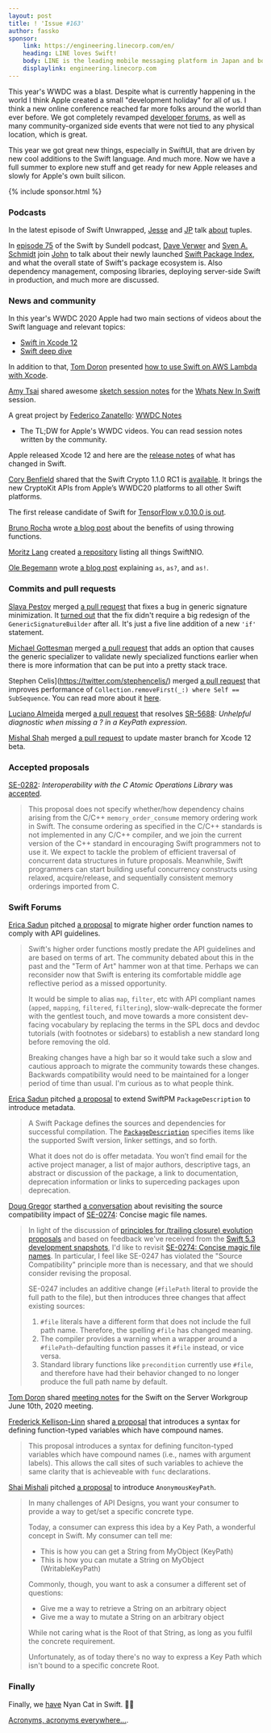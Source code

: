 ```yaml
---
layout: post
title: ! 'Issue #163'
author: fassko
sponsor:
    link: https://engineering.linecorp.com/en/
    heading: LINE loves Swift!
    body: LINE is the leading mobile messaging platform in Japan and boasts one of the largest Swift codebases in Asia. In addition to supporting Swift versions from day 1, we strongly value semantics, protocols, and strongly typed systems. Many of our members are also active in the OSS community and support both local and global meetups and peer labs. Come join us and see what Swift can do in the real world.
    displaylink: engineering.linecorp.com
---
```


This year's WWDC was a blast. Despite what is currently happening in the world
I think Apple created a small "development holiday" for all of us. I think a
new online conference reached far more folks around the world than ever before.
We got completely revamped [developer forums](https://developer.apple.com/forums/),
as well as many community-organized side events that were not tied to any
physical location, which is great.

This year we got great new things, especially in SwiftUI, that are driven by
new cool additions to the Swift language. And much more.
Now we have a full summer to explore new stuff and get ready for new Apple
releases and slowly for Apple's own built silicon.

<!--excerpt-->

{% include sponsor.html %}

### Podcasts

In the latest episode of Swift Unwrapped, [Jesse](https://twitter.com/jesse_squires)
and [JP](https://twitter.com/simjp) talk [about](https://spec.fm/podcasts/swift-unwrapped/fxMk4ipF)
tuples.

In [episode 75](https://www.swiftbysundell.com/podcast/75/) of the Swift by
Sundell podcast, [Dave Verwer](https://twitter.com/daveverwer) and
[Sven A. Schmidt](https://twitter.com/_sa_s) join [John](https://twitter.com/johnsundell)
to talk about their newly launched [Swift Package Index](https://swiftpackageindex.com/),
and what the overall state of Swift's package ecosystem is. Also dependency
management, composing libraries, deploying server-side Swift in production,
and much more are discussed.

### News and community

In this year's WWDC 2020 Apple had two main sections of videos about the Swift
language and relevant topics:

* [Swift in Xcode 12](https://developer.apple.com/news/?id=4nh602ih)
* [Swift deep dive](https://developer.apple.com/news/?id=tjv7v7k1)

In addition to that, [Tom Doron](https://twitter.com/tomerdoron) presented [how
to use Swift on AWS Lambda with Xcode](https://developer.apple.com/videos/play/wwdc2020/10644/).

[Amy Tsai](https://twitter.com/mousiechika) shared awesome [sketch session notes](https://twitter.com/mousiechika/status/1275547535206166531)
for the [Whats New In Swift](https://developer.apple.com/videos/play/wwdc2020/10170/)
session.

A great project by [Federico Zanatello](https://twitter.com/zntfdr): [WWDC Notes](https://www.wwdcnotes.com/)
- The TL;DW for Apple's WWDC videos. You can read session notes written by the
community.

Apple released Xcode 12 and here are the [release notes](https://developer.apple.com/documentation/xcode-release-notes/xcode-12-beta-release-notes#Swift)
of what has changed in Swift.

[Cory Benfield](https://twitter.com/Lukasaoz) shared that the Swift Crypto 1.1.0
RC1 is [available](https://github.com/apple/swift-crypto/releases/tag/1.1.0-rc.1).
It brings the new CryptoKit APIs from Apple’s WWDC20 platforms to all other
Swift platforms.

The first release candidate of Swift for [TensorFlow v.0.10.0 is out](https://github.com/tensorflow/swift/blob/master/Installation.md#release-candidates).

[Bruno Rocha](https://twitter.com/rockthebruno) wrote [a blog post](https://swiftrocks.com/benefits-of-throwing-functions-try-swift-underrated-feature)
about the benefits of using throwing functions.

[Moritz Lang](https://twitter.com/slashmodev) created [a repository](https://github.com/slashmo/awesome-swift-nio)
listing all things SwiftNIO.

[Ole Begemann](https://twitter.com/olebegemann) wrote [a blog post](https://oleb.net/2020/as/)
explaining `as`, `as?`, and `as!`.

### Commits and pull requests

[Slava Pestov](https://twitter.com/slava_pestov) merged [a pull request](https://github.com/apple/swift/pull/32488)
that fixes a bug in generic signature minimization. It [turned out](https://twitter.com/slava_pestov/status/1274914547728515072)
that the fix didn't require a big redesign of the `GenericSignatureBuilder`
after all. It's just a five line addition of a new `'if'` statement.

[Michael Gottesman](https://github.com/gottesmm) merged [a pull request](https://github.com/apple/swift/pull/32627)
that adds an option that causes the generic specializer to validate newly
specialized functions earlier when there is more information that can be put
into a pretty stack trace.

Stephen Celis](https://twitter.com/stephencelis/) merged [a pull request](https://github.com/apple/swift/pull/32451)
that improves performance of `Collection.removeFirst(_:) where Self == SubSequence`.
You can read more about it [here](https://twitter.com/stephencelis/status/1278347623359971328).

[Luciano Almeida](https://github.com/LucianoPAlmeida) merged [a pull request](https://github.com/apple/swift/pull/32376)
that resolves [SR-5688](https://bugs.swift.org/browse/SR-5688): *Unhelpful
diagnostic when missing a ? in a KeyPath expression*.

[Mishal Shah](https://github.com/shahmishal) merged [a pull request](https://github.com/apple/swift/pull/32502) to update master branch for Xcode 12 beta.

### Accepted proposals

[SE-0282](https://forums.swift.org/t/se-0282-review-2-interoperability-with-the-c-atomic-operations-library/37360/12): *Interoperability with the C Atomic Operations Library* was [accepted](https://forums.swift.org/t/accepted-se-0282-interoperability-with-the-c-atomic-operations-library/38050).

> This proposal does not specify whether/how dependency chains arising from the
C/C++ `memory_order_consume` memory ordering work in Swift. The consume ordering
as specified in the C/C++ standards is not implemented in any C/C++ compiler,
and we join the current version of the C++ standard in encouraging Swift
programmers not to use it. We expect to tackle the problem of efficient
traversal of concurrent data structures in future proposals. Meanwhile, Swift
programmers can start building useful concurrency constructs using relaxed,
acquire/release, and sequentially consistent memory orderings imported from C.

### Swift Forums

[Erica Sadun](https://twitter.com/ericasadun) pitched [a proposal](https://forums.swift.org/t/returning-to-an-old-hobbyhorse-migrating-higher-order-function-names-to-comply-with-api-guidelines/37728)
to migrate higher order function names to comply with API guidelines.

> Swift's higher order functions mostly predate the API guidelines and are
based on terms of art. The community debated about this in the past and the
"Term of Art" hammer won at that time. Perhaps we can reconsider now that Swift
is entering its comfortable middle age reflective period as a missed
opportunity.
>
> It would be simple to alias `map`, `filter`, etc with API compliant names
(`apped`, `mapping`, `filtered`, `filtering`), slow-walk-deprecate the former
with the gentlest touch, and move towards a more consistent dev-facing
vocabulary by replacing the terms in the SPL docs and devdoc tutorials (with
footnotes or sidebars) to establish a new standard long before removing the old.
>
> Breaking changes have a high bar so it would take such a slow and cautious 
approach to migrate the community towards these changes. Backwards 
compatibility would need to be maintained for a longer period of time than 
usual. I'm curious as to what people think.

[Erica Sadun](https://twitter.com/ericasadun) pitched [a proposal](https://forums.swift.org/t/extend-swiftpm-packagedescription-to-introduce-metadata/37722)
to extend SwiftPM `PackageDescription` to introduce metadata.

> A Swift Package defines the sources and dependencies for successful
compilation. The [`PackageDescription`](https://docs.swift.org/package-manager/)
specifies items like the supported Swift version, linker settings, and so forth.
> 
> What it does not do is offer metadata. You won’t find email for the active
project manager, a list of major authors, descriptive tags, an abstract or
discussion of the package, a link to documentation, deprecation information or
links to superceding packages upon deprecation.

[Doug Gregor](https://twitter.com/dgregor79) starthed [a conversation](https://forums.swift.org/t/revisiting-the-source-compatibility-impact-of-se-0274-concise-magic-file-names/37720)
about revisiting the source compatibility impact of [SE-0274](https://github.com/apple/swift-evolution/blob/master/proposals/0274-magic-file.md):
Concise magic file names.

> In light of the discussion of [principles for (trailing closure) evolution
proposals](https://forums.swift.org/t/principles-for-trailing-closure-evolution-proposals/37265)
and based on feedback we've received from the [Swift 5.3 development snapshots](https://swift.org/download/#snapshots),
I'd like to revisit [SE-0274: Concise magic file names](https://github.com/apple/swift-evolution/blob/master/proposals/0274-magic-file.md).
In particular, I feel like SE-0247 has violated the "Source Compatibility"
principle more than is necessary, and that we should consider revising the
proposal.
> 
> SE-0247 includes an additive change (`#filePath` literal to provide the full
path to the file), but then introduces three changes that affect existing
sources:
> 
> 1. `#file` literals have a different form that does not include the full path
name. Therefore, the spelling `#file` has changed meaning.
> 2. The compiler provides a warning when a wrapper around a
`#filePath`-defaulting function passes it `#file` instead, or vice versa.
> 3. Standard library functions like `precondition` currently use `#file`, and
therefore have had their behavior changed to no longer produce the full path
name by default.

[Tom Doron](https://forums.swift.org/u/tomerd) shared [meeting notes](https://forums.swift.org/t/june-10th-2020/37863)
for the Swift on the Server Workgroup June 10th, 2020 meeting.

[Frederick Kellison-Linn](https://twitter.com/jumhyn) shared [a proposal](https://forums.swift.org/t/compound-variable-names/37963)
that introduces a syntax for defining function-typed variables which have
compound names.

> This proposal introduces a syntax for defining funciton-typed variables which
have compound names (i.e., names with argument labels). This allows the call
sites of such variables to achieve the same clarity that is achieveable with
`func` declarations.

[Shai Mishali](https://twitter.com/freak4pc) pitched [a proposal](https://forums.swift.org/t/introduce-anonymouskeypath/38080)
to introduce `AnonymousKeyPath`.

> In many challenges of API Designs, you want your consumer to provide a way to
get/set a specific concrete type.
> 
> Today, a consumer can express this idea by a Key Path, a wonderful concept in
Swift. My consumer can tell me:
> 
> * This is how you can get a String from MyObject (KeyPath)
> * This is how you can mutate a String on MyObject (WritableKeyPath)
> 
> Commonly, though, you want to ask a consumer a different set of questions:
> 
> * Give me a way to retrieve a String on an arbitrary object
> * Give me a way to mutate a String on an arbitrary object
> 
> While not caring what is the Root of that String, as long as you fulfil the
concrete requirement.
> 
> Unfortunately, as of today there's no way to express a Key Path which isn't
bound to a specific concrete Root.

### Finally

Finally, we [have](https://twitter.com/Valzevul/status/1275164878056103936)
Nyan Cat in Swift. 🏳️‍🌈

[Acronyms, acronyms everywhere...](https://twitter.com/jckarter/status/1275423569552400384).

